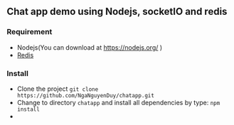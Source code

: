 ## Chat app demo using Nodejs, socketIO and redis

### Requirement
- Nodejs(You can download at https://nodejs.org/ )
- [Redis](http://redis.io/)

### Install
-  Clone the project `git clone https://github.com/NgaNguyenDuy/chatapp.git`
-  Change to directory `chatapp` and install all dependencies by type: `npm install`
-  
